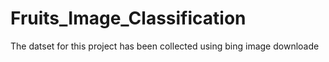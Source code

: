 # Fruits_Image_Classification
The datset for this project has been collected using bing image downloade
